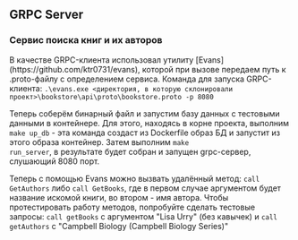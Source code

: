 <h2>GRPC Server</h2>
<h3>Cервис поиска книг и их авторов</h3>
В качестве GRPC-клиента использовал утилиту [Evans](https://github.com/ktr0731/evans),
которой при вызове передаем путь к .proto-файлу с определением сервиса.
Команда для запуска GRPC-клиента: <code>.\evans.exe <директория, в которую склонировали проект>\bookstore\api\proto\bookstore.proto -p 8080</code>

Теперь соберём бинарный файл и запустим базу данных с тестовыми данными в контейнере. Для этого, находясь в корне проекта, выполним <code>make up_db</code> - эта команда создаст из Dockerfile образ БД и запустит из этого образа контейнер. Затем выполним <code>make run_server</code>, в результате будет собран и запущен grpc-сервер, слушающий 8080 порт.

Теперь с помощью Evans можно вызвать удалённый метод: <code>call GetAuthors</code> либо <code>call GetBooks</code>, где в первом случае аргументом будет название искомой книги, во втором - имя автора.
Чтобы протестировать работу методов, попробуйте сделать тестовые запросы: <code>call getBooks</code> с аргументом "Lisa Urry" (без кавычек) и <code>call getAuthors</code> c "Campbell Biology (Campbell Biology Series)"